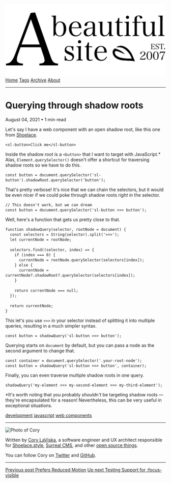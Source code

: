 <a href="../../index.html" class="header-link"><img src="../../images/logos/wordmark.svg" alt="A Beautiful Site" class="wordmark" /></a> <a href="../../index.html" class="nav-item">Home</a> <a href="../../tags/index.html" class="nav-item">Tags</a> <a href="../index.html" class="nav-item">Archive</a> <a href="../../about/index.html" class="nav-item">About</a>

------------------------------------------------------------------------

Querying through shadow roots
=============================

August 04, 2021 • 1 min read

Let's say I have a web component with an open shadow root, like this one from [Shoelace](https://shoelace.style/).

    <sl-button>Click me</sl-button>

Inside the shadow root is a `<button>` that I want to target with JavaScript.\* Alas, `Element.querySelector()` doesn't offer a shortcut for traversing shadow roots so we have to do this.

    const button = document.querySelector('sl-button').shadowRoot.querySelector('button');

That's pretty verbose! It's nice that we can chain the selectors, but it would be even nicer if we could poke through shadow roots *right in* the selector.

    // This doesn't work, but we can dream
    const button = document.querySelector('sl-button >>> button');

Well, here's a function that gets us pretty close to that.

    function shadowQuery(selector, rootNode = document) {
      const selectors = String(selector).split('>>>');
      let currentNode = rootNode;

      selectors.find((selector, index) => {
        if (index === 0) {
          currentNode = rootNode.querySelector(selectors[index]);
        } else {
          currentNode = currentNode?.shadowRoot?.querySelector(selectors[index]);
        }

        return currentNode === null;
      });

      return currentNode;
    }

This let's you use `>>>` in your selector instead of splitting it into multiple queries, resulting in a much simpler syntax.

    const button = shadowQuery('sl-button >>> button');

Querying starts on `document` by default, but you can pass a node as the second argument to change that.

    const container = document.querySelector('.your-root-node');
    const button = shadowQuery('sl-button >>> button', container);

Finally, you can even traverse multiple shadow roots in one query.

    shadowQuery('my-element >>> my-second-element >>> my-third-element');

\*It's worth noting that you probably *shouldn't* be targeting shadow roots — they're encapsulated for a reason! Nevertheless, this can be very useful in exceptional situations.

<a href="../../tags/development/index.html" class="post-tag">development</a> <a href="../../tags/javascript/index.html" class="post-tag">javascript</a> <a href="../../tags/web%20components/index.html" class="post-tag">web components</a>

------------------------------------------------------------------------

<img src="http://0.gravatar.com/avatar/bf1b3b95fd5b096a3592247c29667b33?s=512" alt="Photo of Cory" class="avatar avatar-small" />

Written by [Cory LaViska](../../index-4.html), a software engineer and UX architect responsible for [Shoelace.style](https://shoelace.style/), [Surreal CMS](https://www.surrealcms.com/), and other [open source things](https://github.com/claviska).

You can follow Cory on [Twitter](https://twitter.com/bgooonz) and [GitHub](https://github.com/claviska).

------------------------------------------------------------------------

<a href="../prefers-reduced-motion/index.html" class="post-nav-previous"><span class="small">Previous post</span> Prefers Reduced Motion</a> <a href="../testing-support-for-focus-visible/index.html" class="post-nav-next"><span class="small">Up next</span> Testing Support for :focus-visible</a>
